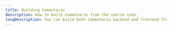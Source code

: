 ```yaml
---
title: Building Comentario
description: How to build Comentario from the source code.
longDescription: You can build both Comentario backend and frontend from the available source code.
---
```


[//]: # (TODO)
